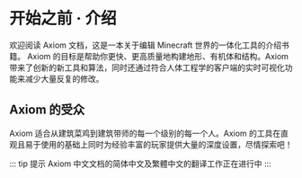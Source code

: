 # 开始之前 · 介绍

欢迎阅读 Axiom 文档，这是一本关于编辑 Minecraft 世界的一体化工具的介绍书籍。 Axiom 的目标是帮助你更快、更高质量地构建地形、有机体和结构。Axiom 带来了创新的新工具和算法，同时还通过符合人体工程学的客户端的实时可视化功能来减少大量反复的修改。

## Axiom 的受众

Axiom 适合从建筑菜鸡到建筑带师的每一个级别的每一个人。Axiom 的工具在直观且易于使用的基础上同时为经验丰富的玩家提供大量的深度设置，尽情探索吧！

::: tip 提示
Axiom 中文文档的简体中文及繁體中文的翻译工作正在进行中
:::
